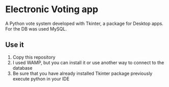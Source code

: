 # Electronic Voting app

A Python vote system developed with Tkinter, a package for Desktop apps. For the DB was used MySQL.  

## Use it

1. Copy this repository
2. I used WAMP, but you can install it or use another way to connect to the database
3. Be sure that you have already installed Tkinter package previously execute python in your IDE
